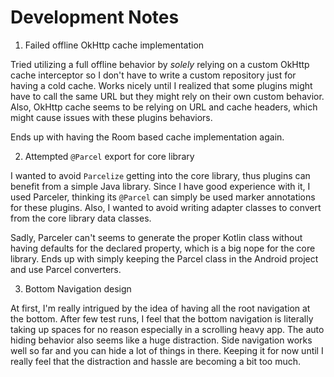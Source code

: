 # Development Notes

1. Failed offline OkHttp cache implementation 

Tried utilizing a full offline behavior by *solely* relying on a custom OkHttp cache interceptor so I don't have to write a custom repository just for having a cold cache. 
Works nicely until I realized that some plugins might have to call the same URL but they might rely on their own custom behavior. 
Also, OkHttp cache seems to be relying on URL and cache headers, which might cause issues with these plugins behaviors.

Ends up with having the Room based cache implementation again.

2. Attempted `@Parcel` export for core library

I wanted to avoid `Parcelize` getting into the core library, thus plugins can benefit from a simple Java library. 
Since I have good experience with it, I used Parceler, thinking its `@Parcel` can simply be used marker annotations for these plugins.
Also, I wanted to avoid writing adapter classes to convert from the core library data classes.

Sadly, Parceler can't seems to generate the proper Kotlin class without having defaults for the declared property, which is a big nope for the core library. 
Ends up with simply keeping the Parcel class in the Android project and use Parcel converters.

3. Bottom Navigation design

At first, I'm really intrigued by the idea of having all the root navigation at the bottom. 
After few test runs, I feel that the bottom navigation is literally taking up spaces for no reason especially in a scrolling heavy app.
The auto hiding behavior also seems like a huge distraction. Side navigation works well so far and you can hide a lot of things in there.
Keeping it for now until I really feel that the distraction and hassle are becoming a bit too much.